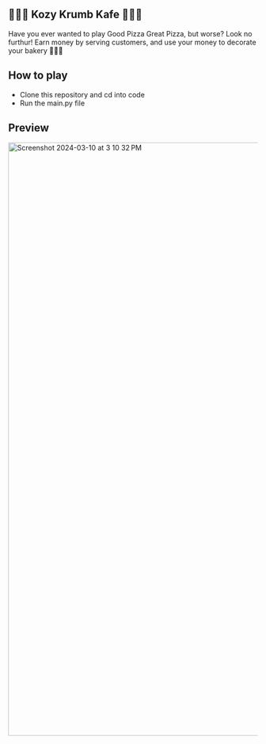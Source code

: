 ## 🍩🍰🥐 Kozy Krumb Kafe 🍩🍰🥐
Have you ever wanted to play Good Pizza Great Pizza, but worse? Look no furthur! Earn money by serving customers, and use your money to decorate your bakery 👩🏼‍🍳

## How to play
- Clone this repository and cd into code
- Run the main.py file

## Preview
<img width="1198" alt="Screenshot 2024-03-10 at 3 10 32 PM" src="https://github.com/winslowchurch/KozyKrumbKafe/assets/96850547/85512b80-ab5e-46b2-9d37-ffcc22e30270">

